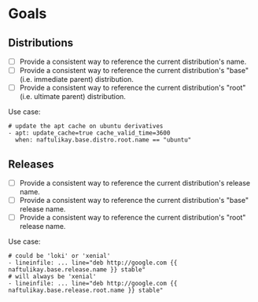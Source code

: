 # Goals

## Distributions

 - [ ] Provide a consistent way to reference the current distribution's name.
 - [ ] Provide a consistent way to reference the current distribution's "base" (i.e. immediate parent) distribution.
 - [ ] Provide a consistent way to reference the current distribution's "root" (i.e. ultimate parent) distribution.

Use case:

```
# update the apt cache on ubuntu derivatives
- apt: update_cache=true cache_valid_time=3600
  when: naftulikay.base.distro.root.name == "ubuntu"
```

## Releases

 - [ ] Provide a consistent way to reference the current distribution's release name.
 - [ ] Provide a consistent way to reference the current distribution's "base" release name.
 - [ ] Provide a consistent way to reference the current distribution's "root" release name.

Use case:

```
# could be 'loki' or 'xenial'
- lineinfile: ... line="deb http://google.com {{ naftulikay.base.release.name }} stable"
# will always be 'xenial'
- lineinfile: ... line="deb http://google.com {{ naftulikay.base.release.root.name }} stable"
```
